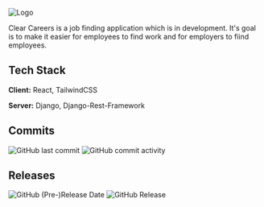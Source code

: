 ![Logo](https://i.postimg.cc/3RvPL63C/clear-careers-high-resolution-logo-black.png)

Clear Careers is a job finding application which is in development. It's goal is to make it easier for employees to find work and for employers to fiind employees.


## Tech Stack

**Client:** React, TailwindCSS

**Server:** Django, Django-Rest-Framework

## Commits

![GitHub last commit](https://img.shields.io/github/last-commit/sebiflorinp/Clear-Careers?display_timestamp=committer&style=flat)
![GitHub commit activity](https://img.shields.io/github/commit-activity/y/sebiflorinp/Clear-Careers)

## Releases

![GitHub (Pre-)Release Date](https://img.shields.io/github/release-date-pre/sebiflorinp/Clear-Careers)
![GitHub Release](https://img.shields.io/github/v/release/sebiflorinp/Clear-Careers?include_prereleases)






